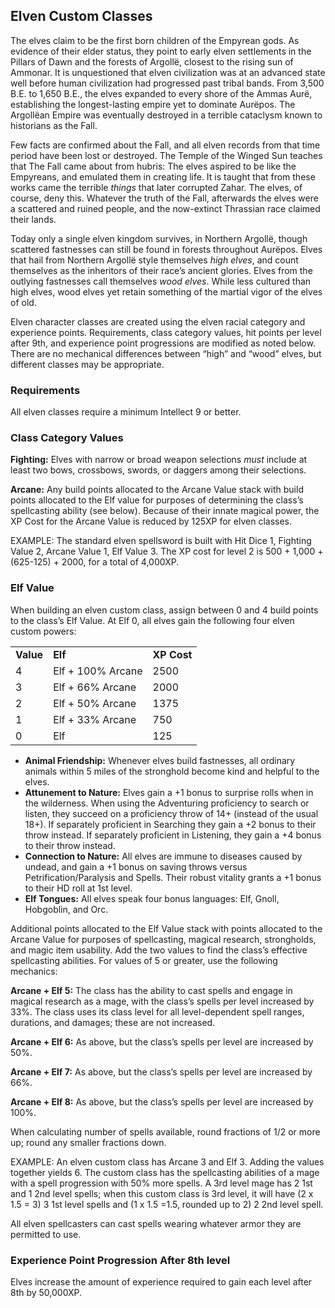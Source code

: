 ## Elven Custom Classes

The elves claim to be the first born children of the Empyrean gods. As evidence of their elder status, they point to early elven settlements in the Pillars of Dawn and the forests of Argollë, closest to the rising sun of Ammonar. It is unquestioned that elven civilization was at an advanced state well before human civilization had progressed past tribal bands. From 3,500 B.E. to 1,650 B.E., the elves expanded to every shore of the Ammas Aurë, establishing the longest-lasting empire yet to dominate Aurëpos. The Argollëan Empire was eventually destroyed in a terrible cataclysm known to historians as the Fall.

Few facts are confirmed about the Fall, and all elven records from that time period have been lost or destroyed. The Temple of the Winged Sun teaches that The Fall came about from hubris: The elves aspired to be like the Empyreans, and emulated them in creating life. It is taught that from these works came the terrible *things* that later corrupted Zahar. The elves, of course, deny this. Whatever the truth of the Fall, afterwards the elves were a scattered and ruined people, and the now-extinct Thrassian race claimed their lands.

Today only a single elven kingdom survives, in Northern Argollë, though scattered fastnesses can still be found in forests throughout Aurëpos. Elves that hail from Northern Argollë style themselves *high elves*, and count themselves as the inheritors of their race’s ancient glories. Elves from the outlying fastnesses call themselves *wood elves*. While less cultured than high elves, wood elves yet retain something of the martial vigor of the elves of old.

Elven character classes are created using the elven racial category and experience points. Requirements, class category values, hit points per level after 9th, and experience point progressions are modified as noted below. There are no mechanical differences between “high” and “wood” elves, but different classes may be appropriate.

### Requirements

All elven classes require a minimum Intellect 9 or better.

### Class Category Values

**Fighting:** Elves with narrow or broad weapon selections *must* include at least two bows, crossbows, swords, or daggers among their selections.

**Arcane:** Any build points allocated to the Arcane Value stack with build points allocated to the Elf value for purposes of determining the class’s spellcasting ability (see below). Because of their innate magical power, the XP Cost for the Arcane Value is reduced by 125XP for elven classes.

EXAMPLE: The standard elven spellsword is built with Hit Dice 1, Fighting Value 2, Arcane Value 1, Elf Value 3. The XP cost for level 2 is 500 + 1,000 + (625-125) + 2000, for a total of 4,000XP.

### Elf Value

When building an elven custom class, assign between 0 and 4 build points to the class’s Elf Value. At Elf 0, all elves gain the following four elven custom powers:

|  |  |  |
| --- | --- | --- |
| **Value** | **Elf** | **XP Cost** |
| 4 | Elf + 100% Arcane | 2500 |
| 3 | Elf + 66% Arcane | 2000 |
| 2 | Elf + 50% Arcane | 1375 |
| 1 | Elf + 33% Arcane | 750 |
| 0 | Elf | 125 |

* **Animal Friendship:** Whenever elves build fastnesses, all ordinary animals within 5 miles of the stronghold become kind and helpful to the elves.
* **Attunement to Nature:** Elves gain a +1 bonus to surprise rolls when in the wilderness. When using the Adventuring proficiency to search or listen, they succeed on a proficiency throw of 14+ (instead of the usual 18+). If separately proficient in Searching they gain a +2 bonus to their throw instead. If separately proficient in Listening, they gain a +4 bonus to their throw instead.
* **Connection to Nature:** All elves are immune to diseases caused by undead, and gain a +1 bonus on saving throws versus Petrification/Paralysis and Spells. Their robust vitality grants a +1 bonus to their HD roll at 1st level.
* **Elf Tongues:** All elves speak four bonus languages: Elf, Gnoll, Hobgoblin, and Orc.

Additional points allocated to the Elf Value stack with points allocated to the Arcane Value for purposes of spellcasting, magical research, strongholds, and magic item usability. Add the two values to find the class’s effective spellcasting abilities. For values of 5 or greater, use the following mechanics:

**Arcane + Elf 5:** The class has the ability to cast spells and engage in magical research as a mage, with the class’s spells per level increased by 33%. The class uses its class level for all level-dependent spell ranges, durations, and damages; these are not increased.

**Arcane + Elf 6:** As above, but the class’s spells per level are increased by 50%.

**Arcane + Elf 7:** As above, but the class’s spells per level are increased by 66%.

**Arcane + Elf 8:** As above, but the class’s spells per level are increased by 100%.

When calculating number of spells available, round fractions of 1/2 or more up; round any smaller fractions down.

EXAMPLE: An elven custom class has Arcane 3 and Elf 3. Adding the values together yields 6. The custom class has the spellcasting abilities of a mage with a spell progression with 50% more spells. A 3rd level mage has 2 1st and 1 2nd level spells; when this custom class is 3rd level, it will have (2 x 1.5 = 3) 3 1st level spells and (1 x 1.5 =1.5, rounded up to 2) 2 2nd level spell.

All elven spellcasters can cast spells wearing whatever armor they are permitted to use.

### Experience Point Progression After 8th level

Elves increase the amount of experience required to gain each level after 8th by 50,000XP.
